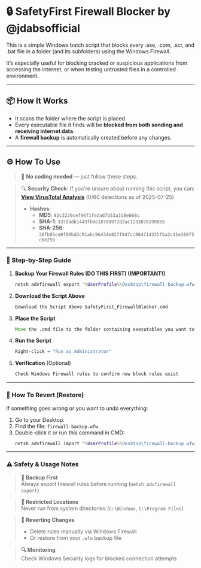 # 🔒 SafetyFirst Firewall Blocker by @jdabsofficial

This is a simple Windows batch script that blocks every .exe, .com, .scr, and .bat file in a folder (and its subfolders) using the Windows Firewall.

It’s especially useful for blocking cracked or suspicious applications from accessing the internet, or when testing untrusted files in a controlled environment.

---

## 📦 How It Works

- It scans the folder where the script is placed.
- Every executable file it finds will be **blocked from both sending and receiving internet data**.
- A **firewall backup** is automatically created before any changes.

---

## ⚙️ How To Use

> 🧠 **No coding needed** — just follow these steps.

> 🔍 **Security Check**: If you're unsure about running this script, you can:  
> **[View VirusTotal Analysis](https://www.virustotal.com/gui/file/36fb05ce0f00bd2c01abc96434e827f847cc884714325fba2c11e360f5cbe25b?nocache=1)** (0/60 detections as of 2025-07-25)
> - **Hashes**:
>   - **MD5**: `82c3229cef96f1fe2ad7b53a3d8e068c`
>   - **SHA-1**: `337dbdb1443fb0e18789972d2ac1233078199855`
>   - **SHA-256**: `36fb05ce0f00bd2c01abc96434e827f847cc884714325fba2c11e360f5cbe25b`

---

### 🔐 Step-by-Step Guide

1. **Backup Your Firewall Rules (DO THIS FIRST) (IMPORTANT!)**
   ```cmd
   netsh advfirewall export "%UserProfile%\Desktop\firewall-backup.wfw"
2. **Download the Script Above**
   ```cmd
   Download the Script Above SafetyFirst_FirewallBlocker.cmd
3. **Place the Script**
    ```cmd
    Move the .cmd file to the folder containing executables you want to block
4. **Run the Script**
    ```cmd
    Right-click → "Run as Administrator"
5. **Verification** (Optional)
   ```cmd
   Check Windows Firewall rules to confirm new block rules exist

---

### 🧼 How To Revert (Restore)

If something goes wrong or you want to undo everything:

1. Go to your Desktop.
2. Find the file: `firewall-backup.wfw`
3. Double-click it or run this command in CMD:
   ```cmd
   netsh advfirewall import "%UserProfile%\Desktop\firewall-backup.wfw"

---


### ⚠️ Safety & Usage Notes

> **🔐 Backup First**  
> Always export firewall rules before running (`netsh advfirewall export`)

> **🚫 Restricted Locations**  
> Never run from system directories (`C:\Windows`, `C:\Program Files`)

> **🔄 Reverting Changes**  
> - Delete rules manually via Windows Firewall  
> - Or restore from your `.wfw` backup file

> **🔍 Monitoring**  
> Check Windows Security logs for blocked connection attempts
